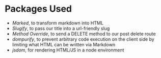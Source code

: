 # Packages Used

- _Marked_, to transform markdown into HTML
- _Slugify_, to pass our title into a url-friendly slug
- _Method Override_, to send a DELETE method to our post delete route
- *dompurify*, to prevent arbitrary code execution on the client side by limiting what HTML can be written via Markdown
- *jsdom*, for rendering HTML/JS in a node environment
